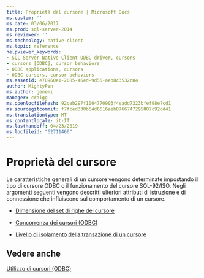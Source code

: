 ```yaml
---
title: Proprietà del cursore | Microsoft Docs
ms.custom: ''
ms.date: 03/06/2017
ms.prod: sql-server-2014
ms.reviewer: ''
ms.technology: native-client
ms.topic: reference
helpviewer_keywords:
- SQL Server Native Client ODBC driver, cursors
- cursors [ODBC], cursor behaviors
- ODBC applications, cursors
- ODBC cursors, cursor behaviors
ms.assetid: e70960e1-2085-46ed-9d55-aeb8c3532c84
author: MightyPen
ms.author: genemi
manager: craigg
ms.openlocfilehash: 92ceb297f1004770903f4eadd7323bfef98e7cd1
ms.sourcegitcommit: f7fced330b64d6616aeb8766747295807c92dd41
ms.translationtype: MT
ms.contentlocale: it-IT
ms.lasthandoff: 04/23/2019
ms.locfileid: "62711466"
---
```

# <a name="cursor-properties"></a>Proprietà del cursore
  Le caratteristiche generali di un cursore vengono determinate impostando il tipo di cursore ODBC o il funzionamento del cursore SQL-92/ISO. Negli argomenti seguenti vengono descritti ulteriori attributi di istruzione e di connessione che influiscono sul comportamento di un cursore.  
  
-   [Dimensione del set di righe del cursore](cursor-rowset-size.md)  
  
-   [Concorrenza dei cursori &#40;ODBC&#41;](cursor-concurrency-odbc.md)  
  
-   [Livello di isolamento della transazione di un cursore](cursor-transaction-isolation-level.md)  
  
## <a name="see-also"></a>Vedere anche  
 [Utilizzo di cursori &#40;ODBC&#41;](../using-cursors-odbc.md)  
  
  
